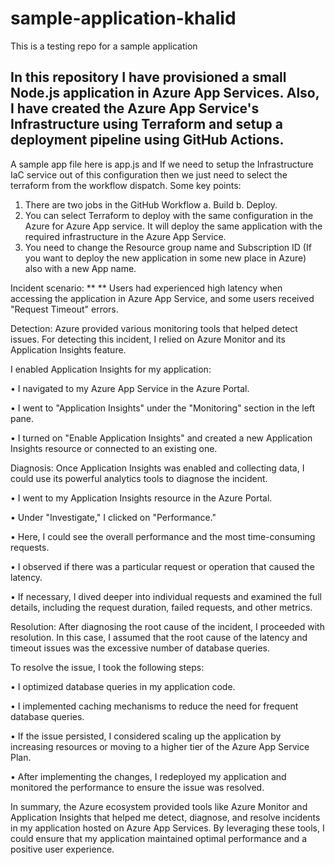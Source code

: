 # sample-application-khalid
This is a testing repo for a sample application

## In this repository I have provisioned a small Node.js application in Azure App Services. Also, I have created the Azure App Service's Infrastructure using Terraform and setup a deployment pipeline using GitHub Actions. 
A sample app file here is app.js and If we need to setup the Infrastructure IaC service out of this configuration then we just need to select the terraform from the workflow dispatch. 
Some key points: 
   1. There are two jobs in the GitHub Workflow a. Build b. Deploy.
   2. You can select Terraform to deploy with the same configuration in the Azure for Azure App service. It will deploy the same application with the required infrastructure in the Azure App Service. 
   3. You need to change the Resource group name and Subscription ID (If you want to deploy the new application in some new place in Azure) also with a new App name. 


Incident scenario: ** ** Users had experienced high latency when accessing the application in Azure App Service, and some users received "Request Timeout" errors.

Detection: Azure provided various monitoring tools that helped detect issues. For detecting this incident, I relied on Azure Monitor and its Application Insights feature.

I enabled Application Insights for my application:

•	I navigated to my Azure App Service in the Azure Portal.

•	I went to "Application Insights" under the "Monitoring" section in the left pane.


•	I turned on "Enable Application Insights" and created a new Application Insights resource or connected to an existing one.


Diagnosis: Once Application Insights was enabled and collecting data, I could use its powerful analytics tools to diagnose the incident.

•	I went to my Application Insights resource in the Azure Portal.

•	Under "Investigate," I clicked on "Performance."


•	Here, I could see the overall performance and the most time-consuming requests.

•	I observed if there was a particular request or operation that caused the latency.


•	If necessary, I dived deeper into individual requests and examined the full details, including the request duration, failed requests, and other metrics.

Resolution: After diagnosing the root cause of the incident, I proceeded with resolution. In this case, I assumed that the root cause of the latency and timeout issues was the excessive number of database queries.

To resolve the issue, I took the following steps:

•	I optimized database queries in my application code.

•	I implemented caching mechanisms to reduce the need for frequent database queries.


•	If the issue persisted, I considered scaling up the application by increasing resources or moving to a higher tier of the Azure App Service Plan.

•	After implementing the changes, I redeployed my application and monitored the performance to ensure the issue was resolved.


In summary, the Azure ecosystem provided tools like Azure Monitor and Application Insights that helped me detect, diagnose, and resolve incidents in my application hosted on Azure App Services. By leveraging these tools, I could ensure that my application maintained optimal performance and a positive user experience.

